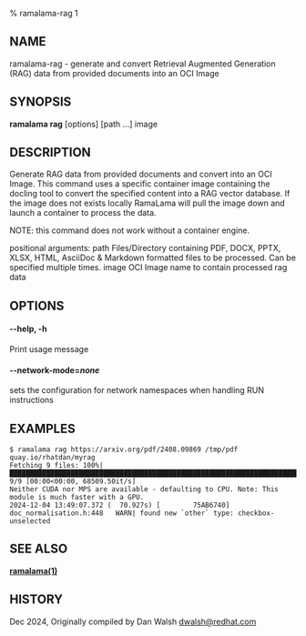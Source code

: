 % ramalama-rag 1

## NAME
ramalama\-rag - generate and convert Retrieval Augmented Generation (RAG) data from provided documents into an OCI Image

## SYNOPSIS
**ramalama rag** [options] [path ...] image

## DESCRIPTION
Generate RAG data from provided documents and convert into an OCI Image. This command uses a specific container image containing the docling
tool to convert the specified content into a RAG vector database. If the image does not exists locally RamaLama will pull the image
down and launch a container to process the data.

NOTE: this command does not work without a container engine.

positional arguments:
  path        Files/Directory containing PDF, DOCX, PPTX, XLSX, HTML, AsciiDoc & Markdown formatted files to be processed. Can be specified multiple times.
  image       OCI Image name to contain processed rag data

## OPTIONS

#### **--help**, **-h**
Print usage message

#### **--network-mode**=*none*
sets the configuration for network namespaces when handling RUN instructions

## EXAMPLES

```
$ ramalama rag https://arxiv.org/pdf/2408.09869 /tmp/pdf quay.io/rhatdan/myrag
Fetching 9 files: 100%|██████████████████████████████████████████████████████████████████████████████████████████████████████████████████████████████████████████████| 9/9 [00:00<00:00, 68509.50it/s]
Neither CUDA nor MPS are available - defaulting to CPU. Note: This module is much faster with a GPU.
2024-12-04 13:49:07.372 (  70.927s) [        75AB6740]    doc_normalisation.h:448   WARN| found new `other` type: checkbox-unselected
```

## SEE ALSO
**[ramalama(1)](ramalama.1.md)**

## HISTORY
Dec 2024, Originally compiled by Dan Walsh <dwalsh@redhat.com>
